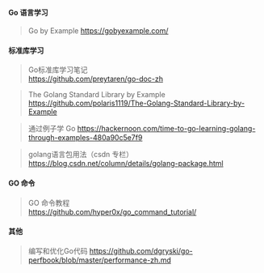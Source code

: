 #### Go 语言学习

> Go by Example
https://gobyexample.com/


#### 标准库学习

> Go标准库学习笔记  
https://github.com/preytaren/go-doc-zh

> The Golang Standard Library by Example  
https://github.com/polaris1119/The-Golang-Standard-Library-by-Example

> 通过例子学 Go
https://hackernoon.com/time-to-go-learning-golang-through-examples-480a90c5e7f9

> golang语言包用法（csdn 专栏）  
https://blog.csdn.net/column/details/golang-package.html


#### GO 命令

> GO 命令教程  
https://github.com/hyper0x/go_command_tutorial/


#### 其他

> 编写和优化Go代码
https://github.com/dgryski/go-perfbook/blob/master/performance-zh.md